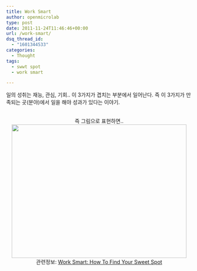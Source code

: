 ```yaml
---
title: Work Smart
author: openmicrolab
type: post
date: 2011-11-24T11:46:46+00:00
url: /work-smart/
dsq_thread_id:
  - "1601344533"
categories:
  - Thought
tags:
  - swwt spot
  - work smart

---
```

일의 성취는 재능, 관심, 기회.. 이 3가지가 겹치는 부분에서 일어난다. 즉 이 3가지가 만족되는 곳(분야)에서 일을 해야 성과가 있다는 이야기.  


<P style="TEXT-ALIGN: center; MARGIN: 0px">
  <br /> 즉 그림으로 표현하면..<br /> <img loading="lazy" src="/images/1/cfile23.uf.1418A6494ECE2E10472941.jpg" class="aligncenter" width="474" height="361" alt="" filename="2011-11-24 20.38.05.jpg" filemime="image/jpeg" /><br /> 관련정보: <A title="[http://www.fastcompany.com/1796688/work-smart-finding-the-overlap-where-great-things-happen]로 이동합니다." href="http://www.fastcompany.com/1796688/work-smart-finding-the-overlap-where-great-things-happen" target=_blank>Work Smart: How To Find Your Sweet Spot</A><br />
</P>